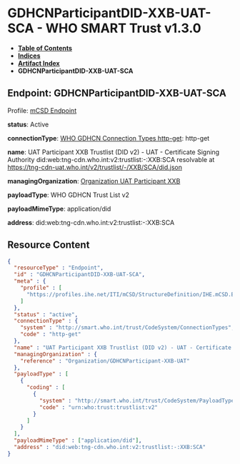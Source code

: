 # GDHCNParticipantDID-XXB-UAT-SCA - WHO SMART Trust v1.3.0

* [**Table of Contents**](toc.md)
* [**Indices**](indices.md)
* [**Artifact Index**](artifacts.md)
* **GDHCNParticipantDID-XXB-UAT-SCA**

## Endpoint: GDHCNParticipantDID-XXB-UAT-SCA

Profile: [mCSD Endpoint](https://profiles.ihe.net/ITI/mCSD/4.0.0/StructureDefinition-IHE.mCSD.Endpoint.html)

**status**: Active

**connectionType**: [WHO GDHCN Connection Types http-get](CodeSystem-ConnectionTypes.md#ConnectionTypes-http-get): http-get

**name**: UAT Participant XXB Trustlist (DID v2) - UAT - Certificate Signing Authority did:web:tng-cdn.who.int:v2:trustlist:-:XXB:SCA resolvable at https://tng-cdn-uat.who.int/v2/trustlist/-/XXB/SCA/did.json

**managingOrganization**: [Organization UAT Participant XXB](Organization-GDHCNParticipant-XXB-UAT.md)

**payloadType**: WHO GDHCN Trust List v2

**payloadMimeType**: application/did

**address**: did:web:tng-cdn.who.int:v2:trustlist:-:XXB:SCA



## Resource Content

```json
{
  "resourceType" : "Endpoint",
  "id" : "GDHCNParticipantDID-XXB-UAT-SCA",
  "meta" : {
    "profile" : [
      "https://profiles.ihe.net/ITI/mCSD/StructureDefinition/IHE.mCSD.Endpoint"
    ]
  },
  "status" : "active",
  "connectionType" : {
    "system" : "http://smart.who.int/trust/CodeSystem/ConnectionTypes",
    "code" : "http-get"
  },
  "name" : "UAT Participant XXB Trustlist (DID v2) - UAT - Certificate Signing Authority\ndid:web:tng-cdn.who.int:v2:trustlist:-:XXB:SCA\nresolvable at https://tng-cdn-uat.who.int/v2/trustlist/-/XXB/SCA/did.json",
  "managingOrganization" : {
    "reference" : "Organization/GDHCNParticipant-XXB-UAT"
  },
  "payloadType" : [
    {
      "coding" : [
        {
          "system" : "http://smart.who.int/trust/CodeSystem/PayloadTypes",
          "code" : "urn:who:trust:trustlist:v2"
        }
      ]
    }
  ],
  "payloadMimeType" : ["application/did"],
  "address" : "did:web:tng-cdn.who.int:v2:trustlist:-:XXB:SCA"
}

```
